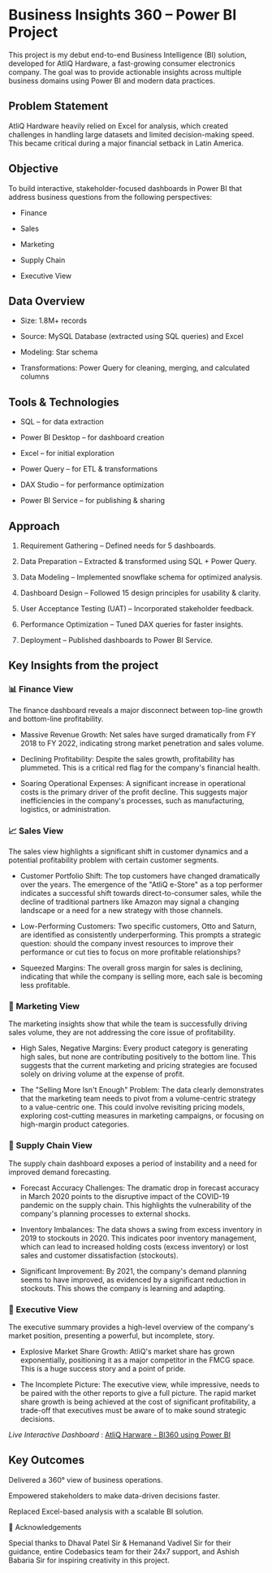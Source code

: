 # Business Insights 360 – Power BI Project

This project is my debut end-to-end Business Intelligence (BI) solution, developed for AtliQ Hardware, a fast-growing consumer electronics company. The goal was to provide actionable insights across multiple business domains using Power BI and modern data practices.

## Problem Statement

AtliQ Hardware heavily relied on Excel for analysis, which created challenges in handling large datasets and limited decision-making speed. This became critical during a major financial setback in Latin America.

## Objective

To build interactive, stakeholder-focused dashboards in Power BI that address business questions from the following perspectives:

- Finance

- Sales

- Marketing

- Supply Chain

- Executive View
  

## Data Overview

- Size: 1.8M+ records

- Source: MySQL Database (extracted using SQL queries) and Excel

- Modeling: Star schema

- Transformations: Power Query for cleaning, merging, and calculated columns


## Tools & Technologies

- SQL – for data extraction

- Power BI Desktop – for dashboard creation

- Excel – for initial exploration

- Power Query – for ETL & transformations

- DAX Studio – for performance optimization

- Power BI Service – for publishing & sharing


 ## Approach

1. Requirement Gathering – Defined needs for 5 dashboards.

2. Data Preparation – Extracted & transformed using SQL + Power Query.

3. Data Modeling – Implemented snowflake schema for optimized analysis.

4. Dashboard Design – Followed 15 design principles for usability & clarity.

5. User Acceptance Testing (UAT) – Incorporated stakeholder feedback.

6. Performance Optimization – Tuned DAX queries for faster insights.

7. Deployment – Published dashboards to Power BI Service.

## Key Insights from the project

### 📊 Finance View
The finance dashboard reveals a major disconnect between top-line growth and bottom-line profitability.

* Massive Revenue Growth: Net sales have surged dramatically from FY 2018 to FY 2022, indicating strong market penetration and sales volume. 
* Declining Profitability: Despite the sales growth, profitability has plummeted. This is a critical red flag for the company's financial health.

* Soaring Operational Expenses: A significant increase in operational costs is the primary driver of the profit decline. This suggests major inefficiencies in the company's processes, such as manufacturing, logistics, or administration.

### 📈 Sales View
The sales view highlights a significant shift in customer dynamics and a potential profitability problem with certain customer segments.

- Customer Portfolio Shift: The top customers have changed dramatically over the years. The emergence of the "AtliQ e-Store" as a top performer indicates a successful shift towards direct-to-consumer sales, while the decline of traditional partners like Amazon may signal a changing landscape or a need for a new strategy with those channels.

- Low-Performing Customers: Two specific customers, Otto and Saturn, are identified as consistently underperforming. This prompts a strategic question: should the company invest resources to improve their performance or cut ties to focus on more profitable relationships?

- Squeezed Margins: The overall gross margin for sales is declining, indicating that while the company is selling more, each sale is becoming less profitable.

### 📢 Marketing View
The marketing insights show that while the team is successfully driving sales volume, they are not addressing the core issue of profitability.

- High Sales, Negative Margins: Every product category is generating high sales, but none are contributing positively to the bottom line. This suggests that the current marketing and pricing strategies are focused solely on driving volume at the expense of profit.

- The "Selling More Isn't Enough" Problem: The data clearly demonstrates that the marketing team needs to pivot from a volume-centric strategy to a value-centric one. This could involve revisiting pricing models, exploring cost-cutting measures in marketing campaigns, or focusing on high-margin product categories.

### 🚚 Supply Chain View
The supply chain dashboard exposes a period of instability and a need for improved demand forecasting.

- Forecast Accuracy Challenges: The dramatic drop in forecast accuracy in March 2020 points to the disruptive impact of the COVID-19 pandemic on the supply chain. This highlights the vulnerability of the company's planning processes to external shocks.

- Inventory Imbalances: The data shows a swing from excess inventory in 2019 to stockouts in 2020. This indicates poor inventory management, which can lead to increased holding costs (excess inventory) or lost sales and customer dissatisfaction (stockouts).

- Significant Improvement: By 2021, the company's demand planning seems to have improved, as evidenced by a significant reduction in stockouts. This shows the company is learning and adapting.

### 📝 Executive View
The executive summary provides a high-level overview of the company's market position, presenting a powerful, but incomplete, story.

- Explosive Market Share Growth: AtliQ's market share has grown exponentially, positioning it as a major competitor in the FMCG space. This is a huge success story and a point of pride.

- The Incomplete Picture: The executive view, while impressive, needs to be paired with the other reports to give a full picture. The rapid market share growth is being achieved at the cost of significant profitability, a trade-off that executives must be aware of to make sound strategic decisions.



*Live Interactive Dashboard* : <a href= "https://app.powerbi.com/view?r=eyJrIjoiNDExMDMxNzUtM2Q3Yy00OTRjLWI3OTYtOTk3NWFmZDdlZWQ1IiwidCI6ImM2ZTU0OWIzLTVmNDUtNDAzMi1hYWU5LWQ0MjQ0ZGM1YjJjNCJ9"> AtliQ Harware - BI360 using Power BI </a>
   

## Key Outcomes

Delivered a 360° view of business operations.

Empowered stakeholders to make data-driven decisions faster.

Replaced Excel-based analysis with a scalable BI solution.

🙏 Acknowledgements

Special thanks to Dhaval Patel Sir & Hemanand Vadivel Sir for their guidance, entire Codebasics team for their 24x7 support, and Ashish Babaria Sir for inspiring creativity in this project.
